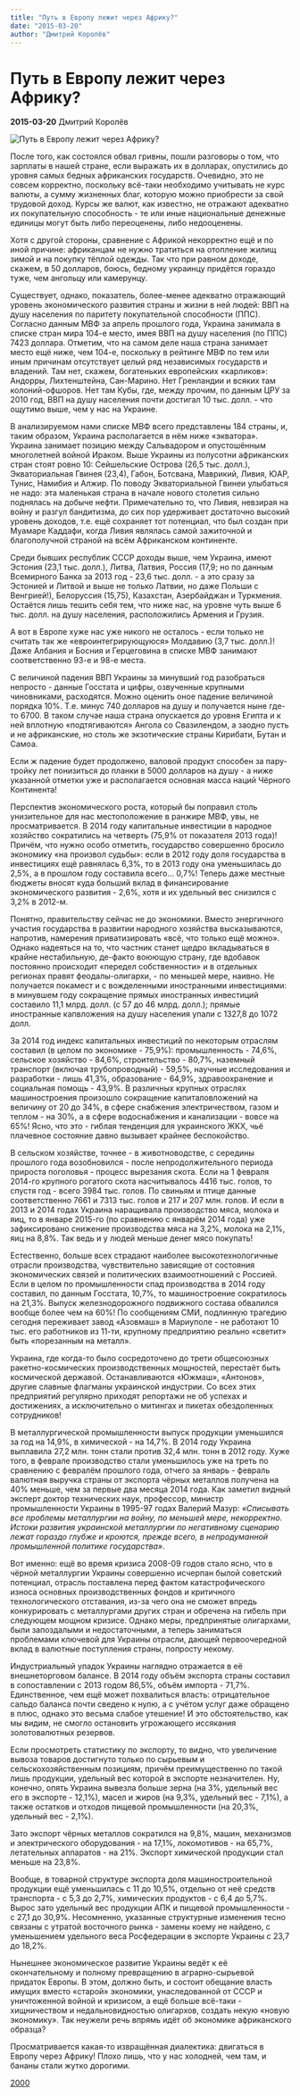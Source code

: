 ```yaml
---
title: "Путь в Европу лежит через Африку?"
date: "2015-03-20"
author: "Дмитрий Королёв"
---
```


# Путь в Европу лежит через Африку?

**2015-03-20** Дмитрий Королёв

![Путь в Европу лежит через Африку?](http://2000.ua/modules/pages/pictures/1000x1000/488_1416599425_54672b82344cf87a6a66fc89e4804a62.jpg)

После того, как состоялся обвал гривны, пошли разговоры о том, что зарплаты в нашей стране, если выражать их в долларах, опустились до уровня самых бедных африканских государств. Очевидно, это не совсем корректно, поскольку всё-таки необходимо учитывать не курс валюты, а сумму жизненных благ, которую можно приобрести за свой трудовой доход. Курсы же валют, как известно, не отражают адекватно их покупательную способность - те или иные национальные денежные единицы могут быть либо переоценены, либо недооценены.

Хотя с другой стороны, сравнение с Африкой некорректно ещё и по иной причине: африканцам не нужно тратиться на отопление жилищ зимой и на покупку тёплой одежды. Так что при равном доходе, скажем, в 50 долларов, боюсь, бедному украинцу придётся гораздо туже, чем ангольцу или камерунцу.

Существует, однако, показатель, более-менее адекватно отражающий уровень экономического развития страны и жизни в ней людей: ВВП на душу населения по паритету покупательной способности (ППС). Согласно данным МВФ за апрель прошлого года, Украина занимала в списке стран мира 104-е место, имея ВВП на душу населения (по ППС) 7423 доллара. Отметим, что на самом деле наша страна занимает место ещё ниже, чем 104-е, поскольку в рейтинге МВФ по тем или иным причинам отсутствует целый ряд независимых государств и владений. Там нет, скажем, богатеньких европейских «карликов»: Андорры, Лихтенштейна, Сан-Марино. Нет Гренландии и всяких там колоний-офшоров. Нет там Кубы, где, между прочим, по данным ЦРУ за 2010 год, ВВП на душу населения почти достигал 10 тыс. долл. - что ощутимо выше, чем у нас на Украине.

В анализируемом нами списке МВФ всего представлены 184 страны, и, таким образом, Украина располагается в нём ниже «экватора». Украина занимает позицию между Сальвадором и опустошённым многолетней войной Ираком. Выше Украины из полусотни африканских стран стоят ровно 10: Сейшельские Острова (26,5 тыс. долл.), Экваториальная Гвинея (23,4), Габон, Ботсвана, Маврикий, Ливия, ЮАР, Тунис, Намибия и Алжир. По поводу Экваториальной Гвинеи улыбаться не надо: эта маленькая страна в начале нового столетия сильно поднялась на добыче нефти. Примечательно то, что Ливия, невзирая на войну и разгул бандитизма, до сих пор удерживает достаточно высокий уровень доходов, т.е. ещё сохраняет тот потенциал, что был создан при Муамаре Каддафи, когда Ливия являлась самой зажиточной и благополучной страной на всём Африканском континенте.

Среди бывших республик СССР доходы выше, чем Украина, имеют Эстония (23,1 тыс. долл.), Литва, Латвия, Россия (17,9; но по данным Всемирного Банка за 2013 год - 23,6 тыс. долл. - а это сразу за Эстонией и Литвой и выше не только Латвии, но даже Польши с Венгрией!), Белоруссия (15,75), Казахстан, Азербайджан и Туркмения. Остаётся лишь тешить себя тем, что ниже нас, на уровне чуть выше 6 тыс. долл. на душу населения, расположились Армения и Грузия.

А вот в Европе хуже нас уже никого не осталось - если только не считать так же «евроинтегрирующуюся» Молдавию (3,7 тыс. долл.)! Даже Албания и Босния и Герцеговина в списке МВФ занимают соответственно 93-е и 98-е места.

С величиной падения ВВП Украины за минувший год разобраться непросто - данные Госстата и цифры, озвученные крупными чиновниками, расходятся. Можно оценить оное падение величиной порядка 10%. Т.е. минус 740 долларов на душу и получается ныне где-то 6700. В таком случае наша страна опускается до уровня Египта и к ней вплотную «подтягиваются» Ангола со Свазилендом, а заодно пусть и не африканские, но столь же экзотические страны Кирибати, Бутан и Самоа.

Если ж падение будет продолжено, валовой продукт способен за пару-тройку лет понизиться до планки в 5000 долларов на душу - а ниже указанной отметки уже и располагается основная масса наций Чёрного Континента!

Перспектив экономического роста, который бы поправил столь унизительное для нас местоположение в ранжире МВФ, увы, не просматривается. В 2014 году капитальные инвестиции в народное хозяйство сократились на четверть (75,9% от показателя 2013 года)! Причём, что нужно особо отметить, государство совершенно бросило экономику «на произвол судьбы»: если в 2012 году доля государства в инвестициях ещё равнялась 6,3%, то в 2013 году она уменьшилась до 2,5%, а в прошлом году составила всего... 0,7%! Теперь даже местные бюджеты вносят куда больший вклад в финансирование экономического развития - 2,6%, хотя и их удельный вес снизился с 3,2% в 2012-м.

Понятно, правительству сейчас не до экономики. Вместо энергичного участия государства в развитии народного хозяйства высказываются, напротив, намерения приватизировать «всё, что только ещё можно». Однако надеяться на то, что частник станет щедро вкладываться в крайне нестабильную, де-факто воюющую страну, где вдобавок постоянно происходит «передел собственности» и в отдельных регионах правят феодалы-олигархи, - по меньшей мере, наивно. Не получается покамест и с вожделенными иностранными инвестициями: в минувшем году сокращение прямых иностранных инвестиций составило 11,1 млрд. долл. (с 57 до 46 млрд. долл.); прямые иностранные капвложения на душу населения упали с 1327,8 до 1072 долл.

За 2014 год индекс капитальных инвестиций по некоторым отраслям составил (в целом по экономике - 75,9%): промышленность - 74,6%, сельское хозяйство - 84,6%, строительство - 80,7%, наземный транспорт (включая трубопроводный) - 59,5%, научные исследования и разработки - лишь 41,3%, образование - 64,9%, здравоохранение и социальная помощь - 43,9%. В различных крупных отраслях машиностроения произошло сокращение капиталовложений на величину от 20 до 34%, в сфере снабжения электричеством, газом и теплом - на 30%, а в сфере водоснабжения и канализации - вовсе на 65%! Ясно, что это - гиблая тенденция для украинского ЖКХ, чьё плачевное состояние давно вызывает крайнее беспокойство.

В сельском хозяйстве, точнее - в животноводстве, с середины прошлого года возобновился - после непродолжительного периода прироста поголовья - процесс вырезания скота. Если на 1 февраля 2014-го крупного рогатого скота насчитывалось 4416 тыс. голов, то спустя год - всего 3984 тыс. голов. По свиньям и птице данные соответственно 7661 и 7313 тыс. голов и 217 и 207 млн. голов. И если в 2013 и 2014 годах Украина наращивала производство мяса, молока и яиц, то в январе 2015-го (по сравнению с январём 2014 года) уже зафиксировано снижение производства мяса на 3,2%, молока на 2,1%, яиц на 8,8%. Так ведь и у людей меньше денег мясо покупать!

Естественно, больше всех страдают наиболее высокотехнологичные отрасли производства, чувствительно зависящие от состояния экономических связей и политических взаимоотношений с Россией. Если в целом по промышленности спад производства в 2014 году составил, по данным Госстата, 10,7%, то машиностроение сократилось на 21,3%. Выпуск железнодорожного подвижного состава обвалился вообще более чем на 60%! По сообщениям СМИ, подлинную трагедию сегодня переживает завод «Азовмаш» в Мариуполе - не работают 10 тыс. его работников из 11-ти, крупному предприятию реально «светит» быть «порезанным на металл».

Украина, где когда-то было сосредоточено до трети общесоюзных ракетно-космических производственных мощностей, перестаёт быть космической державой. Останавливаются «Южмаш», «Антонов», другие славные флагманы украинской индустрии. Со всех этих предприятий регулярно приходят репортажи не об успехах и достижениях, а исключительно о митингах и пикетах обездоленных сотрудников!

В металлургической промышленности выпуск продукции уменьшился за год на 14,9%, в химической - на 14,7%. В 2014 году Украина выплавила 27,2 млн. тонн стали против 32,4 млн. тонн в 2012 году. Хуже того, в феврале производство стали уменьшилось уже на треть по сравнению с февралём прошлого года, отчего за январь - февраль валютная выручка страны от экспорта чёрных металлов получена на 40% меньше, чем за первые два месяца 2014 года. Как заметил видный эксперт доктор технических наук, профессор, министр промышленности Украины в 1995-97 годах Валерий Мазур: *«Списывать все проблемы металлургии на войну, по меньшей мере, некорректно. Истоки развития украинской металлургии по негативному сценарию лежат гораздо глубже и кроются, прежде всего, в непродуманной промышленной политике государства»*.

Вот именно: ещё во время кризиса 2008-09 годов стало ясно, что в чёрной металлургии Украины совершенно исчерпан былой советский потенциал, отрасль поставлена перед фактом катастрофического износа основных производственных фондов и критичного технологического отставания, из-за чего она не сможет впредь конкурировать с металлургами других стран и обречена на гибель при следующем мощном кризисе. Однако меры, предпринятые олигархами, были запоздалыми и недостаточными, а теперь заниматься проблемами ключевой для Украины отрасли, дающей первоочередной вклад в валютные поступления страны, попросту некому.

Индустриальный упадок Украины наглядно отражается в её внешнеторговом балансе. В 2014 году объём экспорта страны составил в сопоставлении с 2013 годом 86,5%, объём импорта - 71,7%. Единственное, чем ещё может похвалиться власть: отрицательное сальдо баланса почти сведено к нулю, а с учётом услуг даже обращено в плюс, однако это весьма слабое утешение! И это обстоятельство, как мы видим, не смогло остановить угрожающего иссякания золотовалютных резервов.

Если просмотреть статистику по экспорту, то видно, что увеличение вывоза товаров достигнуто только по сырьевым и сельскохозяйственным позициям, причём преимущественно по такой лишь продукции, удельный вес которой в экспорте незначителен. Ну, конечно, опять Украина вывезла больше зерна (на 3%, удельный вес его в экспорте - 12,1%), масел и жиров (на 9,3%, удельный вес - 7,1%), а также остатков и отходов пищевой промышленности (на 20,3%, удельный вес - 2,1%).

Зато экспорт чёрных металлов сократился на 9,8%, машин, механизмов и электрического оборудования - на 17,1%, локомотивов - на 65,7%, летательных аппаратов - на 21%. Экспорт химической продукции стал меньше на 23,8%.

Вообще, в товарной структуре экспорта доля машиностроительной продукции ещё уменьшилась с 11 до 10,5%, отдельно от неё средств транспорта - с 5,3 до 2,7%, химических продуктов - с 6,4 до 5,7%. Вырос зато удельный вес продукции АПК и пищевой промышленности - с 27,1 до 30,9%. Несомненно, указанные структурные изменения тесно связаны с утратой восточного рынка - замены коему не найдено, с уменьшением удельного веса Росфедерации в экспорте Украины с 23,7 до 18,2%.

Нынешнее экономическое развитие Украины ведёт к её окончательному и полному превращению в аграрно-сырьевой придаток Европы. В этом, должно быть, и состоит обещание власть имущих вместо «старой» экономики, унаследованной от СССР и уничтоженной войной и кризисом, а ещё больше всё-таки - хищничеством и недальновидностью олигархов, создать некую «новую экономику». Так неужели речь впрямь идёт об экономике африканского образца?

Просматривается какая-то извращённая диалектика: двигаться в Европу через Африку! Плохо лишь, что у нас холодней, чем там, и бананы стали жутко дорогими.

[2000](http://www.2000.ua/v-nomere/derzhava/ekonomika_derzhava/put-v-evropu-lezhit-cherez-afriku_.htm)